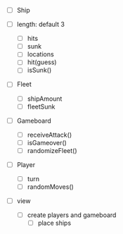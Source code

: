 - [ ] Ship

- [ ] length: default 3

  - [ ] hits
  - [ ] sunk
  - [ ] locations
  - [ ] hit(guess)
  - [ ] isSunk()

- [ ] Fleet

  - [ ] shipAmount
  - [ ] fleetSunk

- [ ] Gameboard

  - [ ] receiveAttack()
  - [ ] isGameover()
  - [ ] randomizeFleet()

- [ ] Player

  - [ ] turn
  - [ ] randomMoves()

- [ ] view
  - [ ] create players and gameboard
    - [ ] place ships
